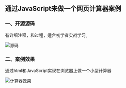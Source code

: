 ## 通过JavaScript来做一个网页计算器案例

### 一、开源源码

有详细注释，和过程，适合初学者实战学习。

![源码](https://image-myself.oss-cn-shanghai.aliyuncs.com/img/202204281328720.png)

### 二、案例效果

通过html和JavaScript实现在浏览器上做一个小型计算器

![计算器效果](https://image-myself.oss-cn-shanghai.aliyuncs.com/img/202204281326680.png)